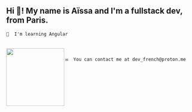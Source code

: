 <h2 align="left">Hi 👋! My name is Aïssa and I'm a fullstack dev, from Paris.</h2>

```
🧠  I'm learning Angular 
```

<br clear="both">

<img align="left" height="155" src="https://www.icegif.com/wp-content/uploads/2022/04/icegif-1217.gif"  />

###

```
✉️  You can contact me at dev_french@proton.me
```
